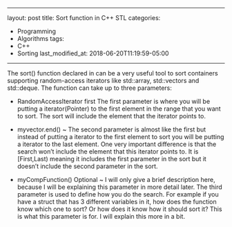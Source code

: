 
---
layout: post
title: Sort function in C++ STL
categories:
  - Programming
  - Algorithms
tags:
  - C++
  - Sorting
last_modified_at: 2018-06-20T11:19:59-05:00
---

The sort() function declared in <algorithm> can be a very useful tool to sort containers supporting random-access iterators like std::array, std::vectors and std::deque. The function can take up to three parameters:
  
* RandomAccessIterator first The first parameter is where you will be putting a iterator(Pointer) to the first element in the range that you want to sort. The sort will include the element that the iterator points to.

* myvector.end() ~ The second parameter is almost like the first but instead of putting a iterator to the first element to sort you will be putting a iterator to the last element. One very important difference is that the search won’t include the element that this iterator points to. It is [First,Last) meaning it includes the first parameter in the sort but it doesn’t include the second parameter in the sort.

* myCompFunction() Optional ~ I will only give a brief description here, because I will be explaining this parameter in more detail later. The third parameter is used to define how you do the search. For example if you have a struct that has 3 different variables in it, how does the function know which one to sort? Or how does it know how it should sort it? This is what this parameter is for. I will explain this more in a bit.
